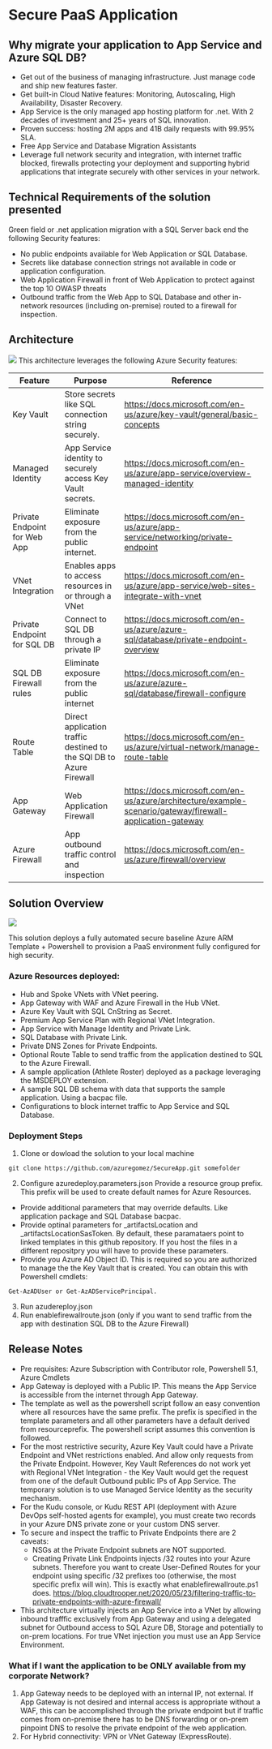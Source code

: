 # Secure PaaS Application
## Why migrate your application to App Service and Azure SQL DB?
* Get out of the business of managing infrastructure. Just manage code and ship new features faster.
* Get built-in Cloud Native features: Monitoring, Autoscaling, High Availability, Disaster Recovery.
* App Service is the only managed app hosting platform for .net. With 2 decades of investment and 25+ years of SQL innovation.
* Proven success: hosting 2M apps and 41B daily requests with 99.95% SLA.
* Free App Service and Database Migration Assistants
* Leverage full network security and integration, with internet traffic blocked, firewalls protecting your deployment and supporting hybrid applications that integrate securely with other services in your network.
## Technical Requirements of the solution presented
Green field or .net application migration with a SQL Server back end the following Security features:
* No public endpoints available for Web Application or SQL Database.
* Secrets like database connection strings not available in code or application configuration.
* Web Application Firewall in front of Web Application to protect against the top 10 OWASP threats
* Outbound traffic from the Web App to SQL Database and other in-network resources (including on-premise) routed to a firewall for inspection.
## Architecture
<img src="https://storagegomez.blob.core.windows.net/public/images/SecureApp_POC.png"/>
This architecture leverages the following Azure Security features:

Feature | Purpose | Reference
------- | ------- | -----
Key Vault | Store secrets like SQL connection string securely. | https://docs.microsoft.com/en-us/azure/key-vault/general/basic-concepts
Managed Identity |  App Service identity to securely access Key Vault secrets. | https://docs.microsoft.com/en-us/azure/app-service/overview-managed-identity
Private Endpoint for Web App | Eliminate exposure from the public internet. | https://docs.microsoft.com/en-us/azure/app-service/networking/private-endpoint
VNet Integration |  Enables apps to access resources in or through a VNet |  https://docs.microsoft.com/en-us/azure/app-service/web-sites-integrate-with-vnet
Private Endpoint for SQL DB |  Connect to SQL DB through a private IP | https://docs.microsoft.com/en-us/azure/azure-sql/database/private-endpoint-overview
SQL DB Firewall rules | Eliminate exposure from the public internet | https://docs.microsoft.com/en-us/azure/azure-sql/database/firewall-configure
Route Table | Direct application traffic destined to the SQl DB to Azure Firewall | https://docs.microsoft.com/en-us/azure/virtual-network/manage-route-table
App Gateway | Web Application Firewall  |   https://docs.microsoft.com/en-us/azure/architecture/example-scenario/gateway/firewall-application-gateway
Azure Firewall | App outbound traffic control and inspection | https://docs.microsoft.com/en-us/azure/firewall/overview

## Solution Overview
<img src="https://storagegomez.blob.core.windows.net/public/images/SecureAppSteps2.png"/>

This solution deploys a fully automated secure baseline Azure ARM Template + Powershell to provision a PaaS environment fully configured for high security.  
### Azure Resources deployed:
* Hub and Spoke VNets with VNet peering.
* App Gateway with WAF and Azure Firewall in the Hub VNet.
* Azure Key Vault with SQL CnString as Secret.
* Premium App Service Plan with Regional VNet Integration.
* App Service with Manage Identity and Private Link.
* SQL Database with Private Link.
* Private DNS Zones for Private Endpoints.
* Optional Route Table to send traffic from the application destined to SQL to the Azure Firewall.
* A sample application (Athlete Roster) deployed as a package leveraging the MSDEPLOY extension.
* A sample SQL DB schema with data that supports the sample application. Using a bacpac file.
* Configurations to block internet traffic to App Service and SQL Database.
### Deployment Steps
1. Clone or dowload the solution to your local machine
```
git clone https://github.com/azuregomez/SecureApp.git somefolder
```
2. Configure azuredeploy.parameters.json
Provide a resource group prefix.  This prefix will be used to create default names for Azure Resources.
* Provide additional parameters that may override defaults. Like application package and SQL Database bacpac.
* Provide optinal parameters for _artifactsLocation and _artifactsLocationSasToken.  By default, these paramataers point to linked templates in this github repository.  If you host the files in a different repositpry you will have to provide these parameters.
* Provide you Azure AD Object ID.  This is required so you are authorized to manage the the Key Vault that is created.
You can obtain this with Powershell cmdlets: 
```
Get-AzADUser or Get-AzADServicePrincipal.
```
3. Run azudereploy.json
4. Run enablefirewallroute.json (only if you want to send traffic from the app with destination SQL DB to the Azure Firewall)
## Release Notes
* Pre requisites: Azure Subscription with Contributor role, Powershell 5.1, Azure Cmdlets
* App Gateway is deployed with a Public IP. This means the App Service is accessible from the internet through App Gateway.
* The template as well as the powershell script follow an easy convention where all resources have the same prefix. The prefix is specified in the template parameters and all other parameters have a default derived from resourceprefix. The powershell script assumes this convention is followed.
* For the most restrictive security, Azure Key Vault could have a Private Endpoint and VNet restrictions enabled. And allow only requests from the Private Endpoint. However, Key Vault References do not work yet with Regional VNet Integration - the Key Vault would get the request from one of the default Outbound public IPs of App Service. The temporary solution is to use Managed Service Identity as the security mechanism.
* For the Kudu console, or Kudu REST API (deployment with Azure DevOps self-hosted agents for example), you must create two records in your Azure DNS private zone or your custom DNS server. 
* To secure and inspect the traffic to Private Endpoints there are 2 caveats:
     * NSGs at the Private Endpoint subnets are NOT supported.
     * Creating Private Link Endpoints injects /32 routes into your Azure subnets. Therefore you want to create User-Defined Routes for your endpoint using specific /32 prefixes too (otherwise, the most specific prefix will win).  This is exactly what enablefirewallroute.ps1 does.
https://blog.cloudtrooper.net/2020/05/23/filtering-traffic-to-private-endpoints-with-azure-firewall/
* This architecture virtually injects an App Service into a VNet by allowing inbound trafffic exclusively from App Gateway and using a delegated subnet for Outbound access to SQL Azure DB, Storage and potentially to on-prem locations. For true VNet injection you must use an App Service Environment.
### What if I want the application to be ONLY available from my corporate Network?
1. App Gateway needs to be deployed with an internal IP, not external.  If App Gateway is not desired and internal access is appropriate without a WAF, this can be accomplished through the private endpoint but if traffic comes from on-premise there has to be DNS forwarding or on-prem pinpoint DNS to resolve the private endpoint of the web application.
2. For Hybrid connectivity: VPN or VNet Gateway (ExpressRoute).